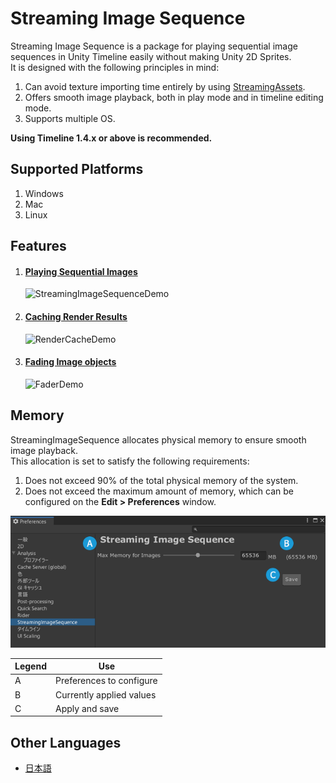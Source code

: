# Streaming Image Sequence

Streaming Image Sequence is a package for playing sequential image sequences in Unity Timeline 
easily without making Unity 2D Sprites.  
It is designed with the following principles in mind:

1. Can avoid texture importing time entirely by using 
   [StreamingAssets](https://docs.unity3d.com/Manual/StreamingAssets.html).
1. Offers smooth image playback, both in play mode and in timeline editing mode.
1. Supports multiple OS.

**Using Timeline 1.4.x or above is recommended.**

## Supported Platforms

1. Windows
2. Mac
3. Linux


## Features

1. #### [Playing Sequential Images](en/StreamingImageSequencePlayableAsset.md)

   ![StreamingImageSequenceDemo](images/StreamingImageSequenceDemo.gif)

2. #### [Caching Render Results](en/RenderCachePlayableAsset.md)

   ![RenderCacheDemo](images/RenderCacheDemo.gif)

3. #### [Fading Image objects](en/FaderPlayableAsset.md)

   ![FaderDemo](images/FaderDemo.gif)

## Memory

StreamingImageSequence allocates physical memory to ensure smooth image playback.    
This allocation is set to satisfy the following requirements:
1. Does not exceed 90% of the total physical memory of the system.
2. Does not exceed the maximum amount of memory, which can be configured on the
**Edit > Preferences** window.

![Preferences](images/Preferences.png)

| Legend  | Use                                                                                       | 
| ------- | ---------------------------------------------------------------------- | 
| A       | Preferences to configure                                               |   
| B       | Currently applied values                                               |   
| C       | Apply and save                                                         |  


## Other Languages
- [日本語](jp/index.md)





